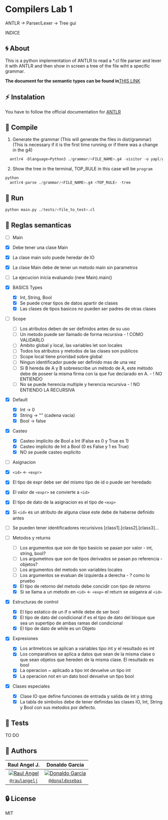# Compilers Lab 1

ANTLR -> Parser/Lexer -> Tree gui

INDICE

## :cyclone: About

This is a python implementation of ANTLR to read a *.cl file parser and lexer it with ANTLR and then show in screen a tree of the file wiht a specific grammar.

**The document for the semantic types can be found in**[THIS LINK](https://docs.google.com/document/d/1rENcILO97wyMBg6W2bGD8t54zeyllCEIRl2E6ZQi8Rs/edit?usp=sharing)

## :zap: Instalation

You have to follow the official documentation for [ANTLR](https://github.com/antlr/antlr4/blob/master/doc/index.md)

## :electric_plug: Compile

1. Generate the grammar (This will generate the files in dist/grammar) (This is necessary if it is the first time running or if there was a change in the g4)

```python
  antlr4 -Dlanguage=Python3 ./grammar/<FILE_NAME>.g4 -visitor -o yapl/grammar
```

2. Show the tree in the terminal, TOP_RULE in this case will be `program`

``` python
python
  antlr4-parse ./grammar/<FILE_NAME>.g4 <TOP_RULE> -tree
```

## :rocket: Run

``` python
python main.py ./tests/<file_to_test>.cl
```

## :red_circle: Reglas semanticas

- [ ]  Main
  - [x] Debe tener una clase Main
  - [x] La clase main solo puede heredar de IO
  - [x] La clase Main debe de tener un metodo main sin parametros
  - [ ] La ejecucion inicia evaluando (new Main).main()

- [x] BASICS Types
  - [x] Int, String, Bool
  - [x] Se puede crear tipos de datos apartir de clases
  - [x] Las clases de tipos basicos no pueden ser padres de otras clases

- [ ] Scope
  - [ ] Los atributos deben de ser definidos antes de su uso
  - [ ] Un metodo puede ser llamado de forma recursiva - ! COMO VALIDARLO
  - [ ] Ambito global y local, las variables let son locales
  - [ ] Todos los atributos y metodos de las clases son publicos
  - [ ] Scope local tiene prioridad sobre global
  - [ ] Ningun identificador puede ser definido mas de una vez
  - [ ] Si B hereda de A y B sobreescribe un método de A, este método debe de poseer la misma firma con la que fue declarado en A. - ! NO ENTIENDO
  - [ ] No se puede herencia multiple y herencia recursiva - ! NO ENTIENDO LA RECURSIVA

- [x] Default
  - [x] Int -> 0
  - [x] String -> "" (cadena vacia)
  - [x] Bool -> false

- [x] Casteo
  - [x] Casteo implicito de Bool a Int (False es 0 y True es 1)
  - [x] Casteo implicito de Int a Bool (0 es False y 1 es True)
  - [x] NO se puede casteo explicito

- [ ]  Asignacion
  - [x] `<id>` <- `<expr>`
  - [x] El tipo de expr debe ser del mismo tipo de id o puede ser heredado
  - [x] El valor de `<expr>` se convierte a `<id>`
  - [x] El tipo de dato de la asignacion es el tipo de `<exp>`
  - [x] Si `<id>` es un atributo de alguna clase este debe de haberse definido antes
  - [ ] Se pueden tener identificadores recurisivos [class1].[class2].[class3]...

- [ ] Metodos y returns
  - [ ] Los argumentos que son de tipo basicio se pasan por valor - int, string, bool?
  - [ ] Los argumetnos que son de tipos derivados se pasan po referencia - objetos?
  - [ ] Los argumentos del metodo son variables locales
  - [ ] Los argumentos se evaluan de izquierda a derecha - ? como lo pruebo
  - [x] El tipo de retorno del metodo debe concidir con tipo de retorno
  - [x] Si se llama a un metodo en `<id>` <- `<exp>` el return se asiganra al `<id>`

- [x] Estructuras de control
  - [x] El tipo estatico de un if o while debe de ser bool
  - [x] El tipo de dato del condicional if es el tipo de dato del bloque que sea un supertipo de ambas ramas del condicional
  - [x] El tipo de dato de while es un Objeto

- [x] Expresiones
  - [x] Los aritmeticos se aplican a variables tipo int y el resultado es int
  - [x] Los comparativos se aplica a datos que sean de la misma clase o que sean objetos que hereden de la misma clase. El resultado es bool
  - [x] La operacion ~ aplicado a tipo int devuelve un tipo int
  - [x] La operacion not en un dato bool devuelve un tipo bool

- [x] Clases especiales
  - [x] Clase IO que define funciones de entrada y salida de int y string
  - [x] La tabla de simbolos debe de tener definidas las clases IO, Int, String y Bool con sus metodos por defecto.

## :bookmark: Tests

TO DO

## :star2: Authors

| Raul Angel J. | Donaldo Garcia |
| :---: |:---:|
| [![Raul Angel](https://avatars0.githubusercontent.com/u/46568595?s=200&u=c1481289dc10f8babb1bdd0853e0bcf82a213d26&v=4)](https://github.com/raulangelj)    | [![Donaldo Garcia](https://avatars1.githubusercontent.com/u/54748964?s=200&u=5e617360d13f87fa6d62022e81bab94ebf50c4e3&v=4)](https://github.com/donaldosebas) |
| <a href="https://github.com/raulangelj" target="_blank">`@raulangelj`</a> | <a href="https://github.com/donaldosebas" target="_blank">`@donaldosebas`</a> |

## :lock: License

MIT
